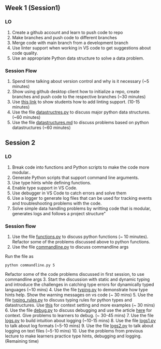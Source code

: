 ## Week 1 (Session1)

### LO
1. Create a github account and learn to push code to repo
2. Make branches and push code to different branches
3. Merge code with main branch from a development branch
4. Use linter support when working in VS code to get suggestions about code quality.
5. Use an appropriate Python data structure to solve a data problem. 


### Session Flow
1. Spend time talking about version control and why is it necessary (~5 minutes)
2. Show using github desktop client how to initialize a repo, create branches and push code to the respective branches (~30 minutes)
2. Use [this link](https://code.visualstudio.com/docs/python/linting) to show students how to add linting support. (10-15 minutes)
3. Use the file [datastructres.py](./codes/session1/datastructures.py) to discuss major python data structures. (~60 minutes)
4. Use the file [datastructures.md](./codes/session1/datastructure.md) to discuss problems based on python datastructures (~60 minutes)

## Session 2

### LO
1. Break code into functions and Python scripts to make the code more modular..   
2. Generate Python scripts that support command line arguments.
3. Use type hints while defining functions.
4. Enable type support in VS Code.
5. Use debugger in VS Code to catch errors and solve them
6. Use a logger to generate log files that can be used for tracking events and troubleshooting problems with the code.  
7. Solve simple data handling problems by writting code that is modular, generates logs and follows a project structure"

### Session flow
1. Use the file [functions.py](./codes/session1/functions.py) to discuss python functions (~ 10 minutes). Refactor some of the problems discussed above to python functions.
2. Use the file [commandline.py](./codes/session1/commandline.py) to discuss commandline args

Run the file as

```shell
python commandline.py 5
```

Refactor some of the code problems discussed in first session, to use commandline args
3. Start the discussion with static and dynamic typing and introduce the challenges in catching type errors for dynamically typed languages (~10 mins)
4. Use the file [typing.py](./codes/session2/typing.py) to demonstrate how type hints help. Show the warning messages on vs code (~ 30 mins)
5. Use the file [typing_rules.py](./codes/session2/typing_rules.py) to discuss typing rules for python types and datastructures. Use [this](https://fastapi.tiangolo.com/python-types/) for context setting and more examples (~ 30 mins)
6. Use the file [debug.py](./codes/session2/debug.py) to discuss debugging and use the article [here](https://python.land/creating-python-programs/python-in-vscode) for context. Give problems to learners to debug. (~ 30-45 mins)
7. Use the file [logs.py](./codes/session2/logs.py) to build intuition about logging (~10-15 mins)
8. Use the file [logs1.py](./codes/session2/logs1.py) to talk about log formats (~5-10 mins)
9. Use the file [logs2.py](./codes/session2/logs2.py) to talk about logging on text files (~5-10 mins)
10. Use the problems from previous lecture to make learners practice type hints, debugging and logging. (Remaining time)
